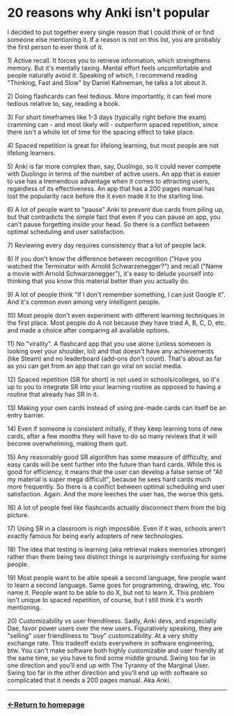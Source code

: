 # 20 reasons why Anki isn't popular

I decided to put together every single reason that I could think of or find someone else mentioning it. If a reason is not on this list, you are probably the first person to ever think of it.

1​)​ Active recall. It forces you to retrieve information, which strengthens memory. But it's mentally taxing. Mental effort feels uncomfortable and people naturally avoid it. Speaking of which, I recommend reading "Thinking, Fast and Slow" by Daniel Kahneman, he talks a lot about it.

2)​ Doing flashcards can feel tedious. More importantly, it can feel more tedious relative to, say, reading a book.

3)​ For short timeframes like 1-3 days (typically right before the exam) cramming can - and most likely will - outperform spaced repetition, since there isn't a whole lot of time for the spacing effect to take place.

4)​ Spaced repetition is great for lifelong learning, but most people are not lifelong learners.

5)​ Anki is far more complex than, say, Duolingo, so it could never compete with Duolingo in terms of the number of active users. An app that is easier to use has a tremendous advantage when it comes to attracting users, regardless of its effectiveness. An app that has a 200 pages manual has lost the popularity race before the it even made it to the starting line.

6)​ A lot of people want to "pause" Anki to prevent due cards from piling up, but that contradicts the simple fact that even if you can pause an app, you can't pause forgetting inside your head. So there is a conflict between optimal scheduling and user satisfaction.

7)​ Reviewing every day requires consistency that a lot of people lack.

8)​ If you don't know the difference between recognition ("Have you watched the Terminator with Arnold Schwarzenegger?") and recall ("Name a movie with Arnold Schwarzenegger"), it's easy to delude yourself into thinking that you know this material better than you actually do.

9)​ A lot of people think "If I don't remember something, I can just Google it". And it's common even among very intelligent people.

10)​ Most people don't even experiment with different learning techniques in the first place. Most people do A not because they have tried A, B, C, D, etc. and made a choice after comparing all available options.

11)​ No "virality". A flashcard app that you use alone (unless someoen is looking over your shoulder, lol) and that doesn't have any achievements (like Steam) and no leaderboard (add-ons don't count). That's about as far as you can get from an app that can go viral on social media.

12)​ Spaced repetition (SR for short) is not used in schools/colleges, so it's up to you to integrate SR into your learning routine as opposed to having a routine that already has SR in it.

13)​ Making your own cards instead of using pre-made cards can itself be an entry barrier.

14)​ Even if someone is consistent initially, if they keep learning tons of new cards, after a few months they will have to do so many reviews that it will become overwhelming, making them quit.

15)​ Any reasonably good SR algorithm has some measure of difficulty, and easy cards will be sent further into the future than hard cards. While this is good for efficiency, it means that the user can develop a false sense of "All my material is super mega difficult", because he sees hard cards much more frequently. So there is a conflict between optimal scheduling and user satisfaction. Again. And the more leeches the user has, the worse this gets.

16)​ A lot of people feel like flashcards actually disconnect them from the big picture.

17)​ Using SR in a classroom is nigh impossible. Even if it was, schools aren't exactly famous for being early adopters of new technologies.

18)​ The idea that testing is learning (aka retrieval makes memories stronger) rather than them being two distinct things is surprisingly confusing for some people.

19)​ Most people want to be able speak a second language, few people want to learn a second language. Same goes for programming, drawing, etc. You name it. People want to be able to do X, but not to learn X. This problem isn't unique to spaced repetition, of course, but I still think it's worth mentioning.

20)​ Customizability vs user friendliness. Sadly, Anki devs, and especially Dae, favor power users over the new users. Figuratively speaking, they are "selling" user friendliness to "buy" customizability. At a very shitty exchange rate. This tradeoff exists everywhere in software engineering, btw. You can't make software both highly customizable and user friendly at the same time, so you have to find some middle ground. Swing too far in one direction and you'll end up with The Tyranny of the Marginal User. Swing too far in the other direction and you'll end up with software so complicated that it needs a 200 pages manual. Aka Anki.


___
### [←Return to homepage](https://expertium.github.io/)

